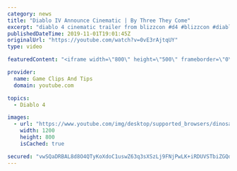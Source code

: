 ```yaml
---
category: news
title: "Diablo IV Announce Cinematic | By Three They Come"
excerpt: "diablo 4 cinematic trailer from blizzcon #d4 #blizzcon #diablo."
publishedDateTime: 2019-11-01T19:01:45Z
originalUrl: "https://youtube.com/watch?v=0vE3rAjtqUY"
type: video

featuredContent: "<iframe width=\"800\" height=\"500\" frameborder=\"0\" src=\"https://www.youtube.com/embed/0vE3rAjtqUY\" allow=\"accelerometer; autoplay; encrypted-media; gyroscope; picture-in-picture\" allowfullscreen></iframe>"

provider:
  name: Game Clips And Tips
  domain: youtube.com

topics:
  - Diablo 4

images:
  - url: "https://www.youtube.com/img/desktop/supported_browsers/dinosaur.png"
    width: 1200
    height: 800
    isCached: true

secured: "vwSQaDRBAL8d8O4QTyKoXdoC1uswZ63q3sXSzLj9FNjPwLK+iRDUVSTbiZGQdYFMyVfnGaKf5uWAUnHhQRCxWkkD/FxkalvolwvtibSR1nzXCfDdOAzSd/4bW58cb/Q6iIhOX1fbfNxuS7aDQRfReaARsXrOhyb6x9BGD5k1JygbxqVw19Bz/Q/lLePYNnn3QeaOBIc4ReCTG578TjPFCPzv6bPiA89ZojryUAAsNgdzWMSdQgTMATzf2tEWDu+CzFWTteEHoV/XAA170MpIesh0yF2oLvzgEqzCru6tDS19IwRoFdATKMBYAzo66H0eeivkd9K7b9ipAmzqUFdWYd19iL2/vMhM7AnJ4cRPkxKrJVtJe8lUohSF1O/aMF+y9FTNhyTZIfF8pOPiCwIkXA==;+eEQNR+OLrJKWfPB6O3xTg=="
---
```


